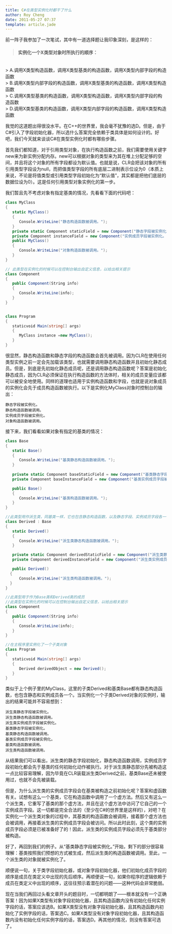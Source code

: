 ```yaml
---
title: C#在类型实例化时都干了什么
author: Roy Cheng
date: 2011-05-27 07:37
template: article.jade
---
```


前一阵子我参加了一次笔试，其中有一道选择题让我印象深刻，是这样的：

> #### 实例化一个X类型对象时所执行的顺序：
<br/>
> A.调用X类型构造函数，调用X类型基类的构造函数，调用X类型内部字段的构造函数
<br/>
> B.调用X类型内部字段的构造函数，调用X类型基类的构造函数，调用X类型构造函数
<br/>
> C.调用X类型基类的构造函数，调用X类型构造函数，调用X类型内部字段的构造函数
<br/>
> D.调用X类型基类的构造函数，调用X类型内部字段的构造函数，调用X类型构造函数

我觉的这道题出得很没水平。在C++的世界里，我会毫不犹豫的选D。但是，由于C#引入了字段初始化器，所以选什么答案完全依赖于类具体是如何设计的。好吧，我们今天就来谈谈C#在类型实例化时都有哪些步骤。

首先我们都知道，对于引用类型对象，在执行构造函数之前，我们需要使用关键字new来为新实例分配内存。new可以根据对象的类型来为其在堆上分配足够的空间，并且将这个对象的所有字段都设为默认值。也就是说，CLR会把该对象的所有引用类型字段设为null，而把值类型字段的所有底层二进制表示位设为0（本质上来说，不论是将值类型或引用类型字段初始化为“默认值”，其实都是把他们底层的数据位设为0）。这是任何引用类型对象实例化的第一步。

我们暂且先不考虑对象有指定基类的情况，先看看下面的代码吧：

``` C#
class MyClass
{ 
   static MyClass() 
   { 
      Console.WriteLine("静态构造函数被调用。"); 
   }
   private static Component staticField = new Component("静态字段被实例化。");
   private Component instanceField = new Component("实例成员字段被实例化。");
   public MyClass() 
   { 
      Console.WriteLine("对象构造函数被调用。"); 
   }
}

// 此类型在实例化的时候可以在控制台输出自定义信息，以给出相关提示
class Component
{ 
   public Component(String info) 
   { 
      Console.WriteLine(info); 
   }
}


class Program
{
   staticvoid Main(string[] args)
   {
      MyClass instance =new MyClass();
   }
} 
```

很显然，静态构造函数和静态字段的构造函数会首先被调用。因为CLR在使用任何类型实例之前一定会先加载该类型，也就需要调用静态构造函数并且初始化静态成员。但是，到底是先初始化静态成员呢，还是调用静态构造函数呢？答案是初始化静态成员，因为CLR必须保证在执行构造函数的方法体时，相关的成员变量应该都可以被安全地使用。同样的道理也适用于实例构造函数和字段，也就是说对象成员的实例化会先于成员构造函数被执行。以下是实例化MyClass对象时控制台的输出：

```
静态字段被实例化。
静态构造函数被调用。
实例成员字段被实例化。
对象构造函数被调用。
```

接下来，我们看看如果对象有指定的基类的情况：

``` C#
class Base
{
   static Base()
   {
      Console.WriteLine("基类静态构造函数被调用。");
   }
 
   private static Component baseStaticField = new Component("基类静态字段被实例化。");
   private Component baseInstanceField = new Component("基类实例成员字段被实例化。");

   public Base()
   {
      Console.WriteLine("基类构造函数被调用。");
   }
}

//此类型用作派生类，同基类一样，它也包含静态构造函数，以及静态字段、实例成员字段各一个。
class Derived : Base
{
   static Derived()
   {
      Console.WriteLine("派生类静态构造函数被调用。");
   }

   private static Component derivedStaticField = new Component("派生类静态字段被实例化。");
   private Component derivedInstanceField = new Component("派生类实例成员字段被实例化。");

   public Derived()
  {
      Console.WriteLine("派生类构造函数被调用。");
  }  
}

//此类型用于作为Base类和Derived类的成员
//此类型在实例化的时候可以在控制台输出自定义信息，以给出相关提示
class Component
{
   public Component(String info)
   {
      Console.WriteLine(info);
   }
}

//在主程序里实例化了一个子类对象
class Program
{
   staticvoid Main(string[] args)
   {
      Derived derivedObject = new Derived();
   }
}
```

类似于上个例子里的MyClass，这里的子类Derived和基类Base都有静态构造函数，也包含静态和实例成员各一个。当实例化一个子类Derived对象的实例时，输出的结果可能并不容易想到：

```
派生类静态字段被实例化。
派生类静态构造函数被调用。
派生类实例成员字段被实例化。
基类静态字段被实例化。
基类静态构造函数被调用。
基类实例成员字段被实例化。
基类构造函数被调用。
派生类构造函数被调用。
```
从结果我们可以看出，派生类的静态字段初始化，静态构造函数调用，实例成员字段初始化都会先于基类的任何初始化动作被执行。对于派生类静态部分先被构造这一点比较容易理解，因为毕竟在CLR装载派生类Derived之前，基类Base还未被使用过，也就不会先被装载。

但是，为什么派生类的实例成员字段会在基类被构造之前初始化呢？答案和虚函数有关。试想有这么一个基类，它在构造函数中调用了一个虚方法。然后又有这么一个派生类，它重写了基类的那个虚方法，并且在这个虚方法中访问了它自己的一个实例成员字段。这一切都是完全合法的（至少在C#的世界里是这样的），对吧？在实例化一个派生类对象的过程中，其基类的构造函数会被调用，接着那个虚方法也会被调用，再接着派生类的实例成员字段会被访问。所以此时此刻，这个类的实例成员字段必须是已被准备好了的！因此，派生类的实例成员字段必须先于基类部分被构造。

好了，再回到我们的例子。从“基类静态字段被实例化。”开始，剩下的部分很容易理解：基类按照我们预想的方式被生成，然后派生类的构造函数被调用。至此，一个派生类的对象就被实例化了。

顺便说一句，关于类字段初始化器，或对象字段初始化器，他们初始化成员字段的顺序是成员在类定义中出现的先后顺序。再顺便说一句，如果你程序的逻辑依赖于成员在类定义中出现的顺序，这往往预示着潜在的问题——这种代码会非常脆弱。

现在当我们再回过头看文章开头的题目时，一切都明朗了——根本就没有一个正确答案！因为如果X类型有对象字段初始化器，且其构造函数内没有初始化任何实例字段的话，答案应该选B。如果X类型没有对象字段初始化器，且其构造函数内初始化了实例字段的话，答案选C。如果X类型没有对象字段初始化器，且其构造函数内没有初始化任何实例字段的话，答案选D。再其他的情况，则没有答案可选了。